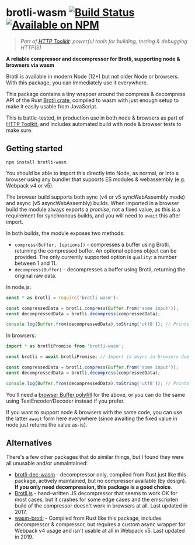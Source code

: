 # brotli-wasm [![Build Status](https://github.com/httptoolkit/brotli-wasm/workflows/CI/badge.svg)](https://github.com/httptoolkit/brotli-wasm/actions) [![Available on NPM](https://img.shields.io/npm/v/brotli-wasm.svg)](https://npmjs.com/package/brotli-wasm)

> _Part of [HTTP Toolkit](https://httptoolkit.tech): powerful tools for building, testing & debugging HTTP(S)_

**A reliable compressor and decompressor for Brotli, supporting node & browsers via wasm**

Brotli is available in modern Node (12+) but not older Node or browsers. With this package, you can immediately use it everywhere.

This package contains a tiny wrapper around the compress & decompress API of the Rust [Brotli crate](https://crates.io/crates/brotli), compiled to wasm with just enough setup to make it easily usable from JavaScript.

This is battle-tested, in production use in both node & browsers as part of [HTTP Toolkit](https://httptoolkit.tech/), and includes automated build with node & browser tests to make sure.

## Getting started

```
npm install brotli-wasm
```

You should be able to import this directly into Node, as normal, or into a browser using any bundler that supports ES modules & webassembly (e.g. Webpack v4 or v5).

The browser build supports both sync (v4 or v5 syncWebAssembly mode) and async (v5 asyncWebAssembly) builds. When imported in a browser build the module always exports a _promise_, not a fixed value, as this is a requirement for synchronous builds, and you will need to `await` this after import.

In both builds, the module exposes two methods:

* `compress(Buffer, [options])` - compresses a buffer using Brotli, returning the compressed buffer. An optional options object can be provided. The only currently supported option is `quality`: a number between 1 and 11.
* `decompress(Buffer)` - decompresses a buffer using Brotli, returning the original raw data.

In node.js:

```javascript
const * as brotli = require('brotli-wasm');

const compressedData = brotli.compress(Buffer.from('some input'));
const decompressedData = brotli.decompress(compressedData);

console.log(Buffer.from(decompressedData).toString('utf8')); // Prints 'some input'
```

In browsers:

```javascript
import * as brotliPromise from 'brotli-wasm';

const brotli = await brotliPromise; // Import is async in browsers due to wasm requirements!

const compressedData = brotli.compress(Buffer.from('some input'));
const decompressedData = brotli.decompress(compressedData);

console.log(Buffer.from(decompressedData).toString('utf8')); // Prints 'some input'
```

You'll need a [browser Buffer polyfill](https://www.npmjs.com/package/browserify-zlib) for the above, or you can do the same using TextEncoder/Decoder instead if you prefer.

If you want to support node & browsers with the same code, you can use the latter `await` form here everywhere (since awaiting the fixed value in node just returns the value as-is).

## Alternatives

There's a few other packages that do similar things, but I found they were all unusable and/or unmaintained:

* [brotli-dec-wasm](https://www.npmjs.com/package/brotli-dec-wasm) - decompressor only, compiled from Rust just like this package, actively maintained, but no compressor available (by design). **If you only need decompression, this package is a good choice**.
* [Brotli.js](https://www.npmjs.com/package/brotli) - hand-written JS decompressor that seems to work OK for most cases, but it crashes for some edge cases and the emscripten build of the compressor doesn't work in browsers at all. Last updated in 2017.
* [wasm-brotli](https://www.npmjs.com/package/wasm-brotli) - Compiled from Rust like this package, includes decompressor & compressor, but requires a custom async wrapper for Webpack v4 usage and isn't usable at all in Webpack v5. Last updated in 2019.
